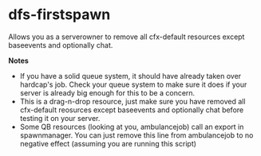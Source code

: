 # dfs-firstspawn
Allows you as a serverowner to remove all cfx-default resources except baseevents and optionally chat.

**Notes**
- If you have a solid queue system, it should have already taken over hardcap's job. Check your queue system to make sure it does if your server is already big enough for this to be a concern.
- This is a drag-n-drop resource, just make sure you have removed all cfx-default reosurces except baseevents and optionally chat before testing it on your server.
- Some QB resources (looking at you, ambulancejob) call an export in spawnmanager. You can just remove this line from ambulancejob to no negative effect (assuming you are running this script)
